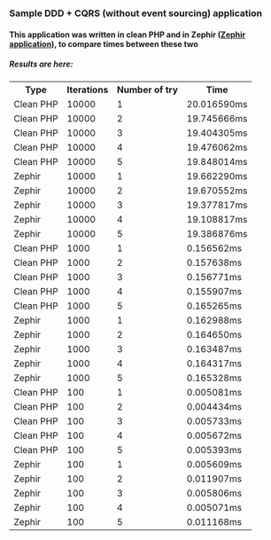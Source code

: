 <h3>Sample DDD + CQRS (without event sourcing) application</h3>

<h4>This application was written in clean PHP and in Zephir (<a href="https://github.com/dgafka/zephir-BookStore">Zephir application</a>), to compare times between these two</h4>

<h5>Results are here:</h5>

<table>
  <tr>
    <th>Type</th>
    <th>Iterations</th> 
    <th>Number of try</th>
    <th>Time</th>
  </tr>
  <tr>
    <td>Clean PHP</td>
    <td>10000</td> 
    <td>1</td>
    <td>20.016590ms</td>
  </tr>
    <tr>
    <td>Clean PHP</td>
    <td>10000</td> 
    <td>2</td>
    <td>19.745666ms</td>
  </tr>
    <tr>
    <td>Clean PHP</td>
    <td>10000</td> 
    <td>3</td>
    <td>19.404305ms</td>
  </tr>
    <tr>
    <td>Clean PHP</td>
    <td>10000</td> 
    <td>4</td>
    <td>19.476062ms</td>
  </tr>
    <tr>
    <td>Clean PHP</td>
    <td>10000</td> 
    <td>5</td>
    <td>19.848014ms</td>
  </tr>
  
  
  <tr>
    <td>Zephir</td>
    <td>10000</td> 
    <td>1</td>
    <td>19.662290ms</td>
  </tr>
    <tr>
    <td>Zephir</td>
    <td>10000</td> 
    <td>2</td>
    <td>19.670552ms</td>
  </tr>
    <tr>
    <td>Zephir</td>
    <td>10000</td> 
    <td>3</td>
    <td>19.377817ms</td>
  </tr>
    <tr>
    <td>Zephir</td>
    <td>10000</td> 
    <td>4</td>
    <td>19.108817ms</td>
  </tr>
    <tr>
    <td>Zephir</td>
    <td>10000</td> 
    <td>5</td>
    <td>19.386876ms</td>
  </tr>
  
  <tr>
    <td>Clean PHP</td>
    <td>1000</td> 
    <td>1</td>
    <td>0.156562ms</td>
  </tr>
    <tr>
    <td>Clean PHP</td>
    <td>1000</td> 
    <td>2</td>
    <td>0.157638ms</td>
  </tr>
    <tr>
    <td>Clean PHP</td>
    <td>1000</td> 
    <td>3</td>
    <td>0.156771ms</td>
  </tr>
    <tr>
    <td>Clean PHP</td>
    <td>1000</td> 
    <td>4</td>
    <td>0.155907ms</td>
  </tr>
    <tr>
    <td>Clean PHP</td>
    <td>1000</td> 
    <td>5</td>
    <td>0.165265ms</td>
  </tr>
  
  <tr>
    <td>Zephir</td>
    <td>1000</td> 
    <td>1</td>
    <td>0.162988ms</td>
  </tr>
    <tr>
    <td>Zephir</td>
    <td>1000</td> 
    <td>2</td>
    <td>0.164650ms</td>
  </tr>
    <tr>
    <td>Zephir</td>
    <td>1000</td> 
    <td>3</td>
    <td>0.163487ms</td>
  </tr>
    <tr>
    <td>Zephir</td>
    <td>1000</td> 
    <td>4</td>
    <td>0.164317ms</td>
  </tr>
    <tr>
    <td>Zephir</td>
    <td>1000</td> 
    <td>5</td>
    <td>0.165328ms</td>
  </tr>
  
  
  <tr>
    <td>Clean PHP</td>
    <td>100</td> 
    <td>1</td>
    <td>0.005081ms</td>
  </tr>
    <tr>
    <td>Clean PHP</td>
    <td>100</td> 
    <td>2</td>
    <td>0.004434ms</td>
  </tr>
    <tr>
    <td>Clean PHP</td>
    <td>100</td> 
    <td>3</td>
    <td>0.005733ms</td>
  </tr>
    <tr>
    <td>Clean PHP</td>
    <td>100</td> 
    <td>4</td>
    <td>0.005672ms</td>
  </tr>
    <tr>
    <td>Clean PHP</td>
    <td>100</td> 
    <td>5</td>
    <td>0.005393ms</td>
  </tr>
  
  <tr>
    <td>Zephir</td>
    <td>100</td> 
    <td>1</td>
    <td>0.005609ms</td>
  </tr>
    <tr>
    <td>Zephir</td>
    <td>100</td> 
    <td>2</td>
    <td>0.011907ms</td>
  </tr>
    <tr>
    <td>Zephir</td>
    <td>100</td> 
    <td>3</td>
    <td>0.005806ms</td>
  </tr>
    <tr>
    <td>Zephir</td>
    <td>100</td> 
    <td>4</td>
    <td>0.005071ms</td>
  </tr>
    <tr>
    <td>Zephir</td>
    <td>100</td> 
    <td>5</td>
    <td>0.011168ms</td>
  </tr>
  
</table>

</table>
